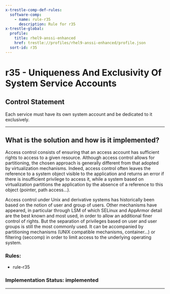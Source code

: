```yaml
---
x-trestle-comp-def-rules:
  software-comp:
    - name: rule-r35
      description: Rule for r35
x-trestle-global:
  profile:
    title: rhel9-anssi-enhanced
    href: trestle://profiles/rhel9-anssi-enhanced/profile.json
  sort-id: r35
---
```


# r35 - Uniqueness And Exclusivity Of System Service Accounts

## Control Statement

Each service must have its own system account and be dedicated to it exclusively.

______________________________________________________________________

## What is the solution and how is it implemented?
Access control consists of ensuring that an access account has sufficient rights to access to a given resource. Although access control allows for partitioning, the chosen approach is generally different from that adopted by virtualization mechanisms. Indeed, access control often leaves the reference to a system object visible to the application and returns an error if there is insufficient privilege to access it, while a system based on virtualization partitions the application by the absence of a reference to this object (pointer, path access…).

Access control under Unix and derivative systems has historically been based on the notion of user
and group of users. Other mechanisms have appeared, in particular through LSM of which SELinux
and AppArmor detail are the best known and most used, in order to allow an additional finer control of rights. But the separation of privileges based on user and user groups is still the most commonly used. It can be accompanied by partitioning mechanisms (UNIX compatible mechanisms, container…) or filtering (seccomp) in order to limit access to the underlying operating system.

<!-- For implementation status enter one of: implemented, partial, planned, alternative, not-applicable -->

<!-- Note that the list of rules under ### Rules: is read-only and changes will not be captured after assembly to JSON -->

<!-- Add control implementation description here for control: r35 -->

### Rules:

  - rule-r35

### Implementation Status: implemented

______________________________________________________________________
